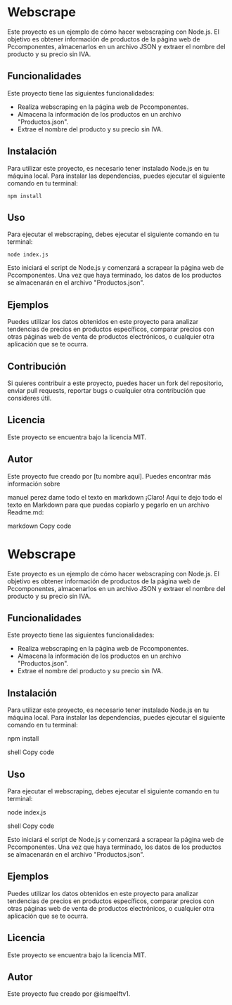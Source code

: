 # Webscrape

Este proyecto es un ejemplo de cómo hacer webscraping con Node.js. El objetivo es obtener información de productos de la página web de Pccomponentes, almacenarlos en un archivo JSON y extraer el nombre del producto y su precio sin IVA.

## Funcionalidades

Este proyecto tiene las siguientes funcionalidades:

- Realiza webscraping en la página web de Pccomponentes.
- Almacena la información de los productos en un archivo "Productos.json".
- Extrae el nombre del producto y su precio sin IVA.

## Instalación

Para utilizar este proyecto, es necesario tener instalado Node.js en tu máquina local. Para instalar las dependencias, puedes ejecutar el siguiente comando en tu terminal:

```
npm install
```

## Uso

Para ejecutar el webscraping, debes ejecutar el siguiente comando en tu terminal:

```
node index.js
```
Esto iniciará el script de Node.js y comenzará a scrapear la página web de Pccomponentes. Una vez que haya terminado, los datos de los productos se almacenarán en el archivo "Productos.json".

## Ejemplos

Puedes utilizar los datos obtenidos en este proyecto para analizar tendencias de precios en productos específicos, comparar precios con otras páginas web de venta de productos electrónicos, o cualquier otra aplicación que se te ocurra.

## Contribución

Si quieres contribuir a este proyecto, puedes hacer un fork del repositorio, enviar pull requests, reportar bugs o cualquier otra contribución que consideres útil.

## Licencia

Este proyecto se encuentra bajo la licencia MIT.

## Autor

Este proyecto fue creado por [tu nombre aquí]. Puedes encontrar más información sobre



manuel perez
dame todo el texto en markdown
¡Claro! Aquí te dejo todo el texto en Markdown para que puedas copiarlo y pegarlo en un archivo Readme.md:

markdown
Copy code
# Webscrape

Este proyecto es un ejemplo de cómo hacer webscraping con Node.js. El objetivo es obtener información de productos de la página web de Pccomponentes, almacenarlos en un archivo JSON y extraer el nombre del producto y su precio sin IVA.

## Funcionalidades

Este proyecto tiene las siguientes funcionalidades:

- Realiza webscraping en la página web de Pccomponentes.
- Almacena la información de los productos en un archivo "Productos.json".
- Extrae el nombre del producto y su precio sin IVA.

## Instalación

Para utilizar este proyecto, es necesario tener instalado Node.js en tu máquina local. Para instalar las dependencias, puedes ejecutar el siguiente comando en tu terminal:

npm install

shell
Copy code

## Uso

Para ejecutar el webscraping, debes ejecutar el siguiente comando en tu terminal:

node index.js

shell
Copy code

Esto iniciará el script de Node.js y comenzará a scrapear la página web de Pccomponentes. Una vez que haya terminado, los datos de los productos se almacenarán en el archivo "Productos.json".

## Ejemplos

Puedes utilizar los datos obtenidos en este proyecto para analizar tendencias de precios en productos específicos, comparar precios con otras páginas web de venta de productos electrónicos, o cualquier otra aplicación que se te ocurra.

## Licencia

Este proyecto se encuentra bajo la licencia MIT.

## Autor

Este proyecto fue creado por @ismaelftv1.
